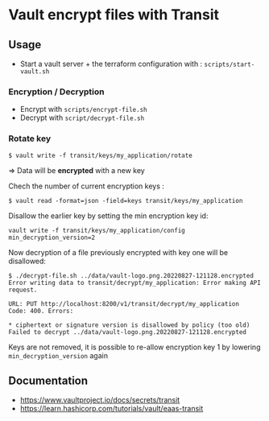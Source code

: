 # Vault encrypt files with Transit


## Usage

* Start a vault server + the terraform configuration with : `scripts/start-vault.sh`

### Encryption / Decryption

* Encrypt with `scripts/encrypt-file.sh`
* Decrypt with `script/decrypt-file.sh`

### Rotate key

```console
$ vault write -f transit/keys/my_application/rotate
```

=> Data will be **encrypted** with a new key

Chech the number of current encryption keys :

```console
$ vault read -format=json -field=keys transit/keys/my_application 
```

Disallow the earlier key by setting the min encryption key id:

```console
vault write -f transit/keys/my_application/config min_decryption_version=2
```

Now decryption of a file previously encrypted with key one will be disallowed:

```console
$ ./decrypt-file.sh ../data/vault-logo.png.20220827-121128.encrypted
Error writing data to transit/decrypt/my_application: Error making API request.

URL: PUT http://localhost:8200/v1/transit/decrypt/my_application
Code: 400. Errors:

* ciphertext or signature version is disallowed by policy (too old)
Failed to decrypt ../data/vault-logo.png.20220827-121128.encrypted

```

Keys are not removed, it is possible to re-allow encryption key 1 by lowering `min_decryption_version` again

## Documentation

* https://www.vaultproject.io/docs/secrets/transit
* https://learn.hashicorp.com/tutorials/vault/eaas-transit
